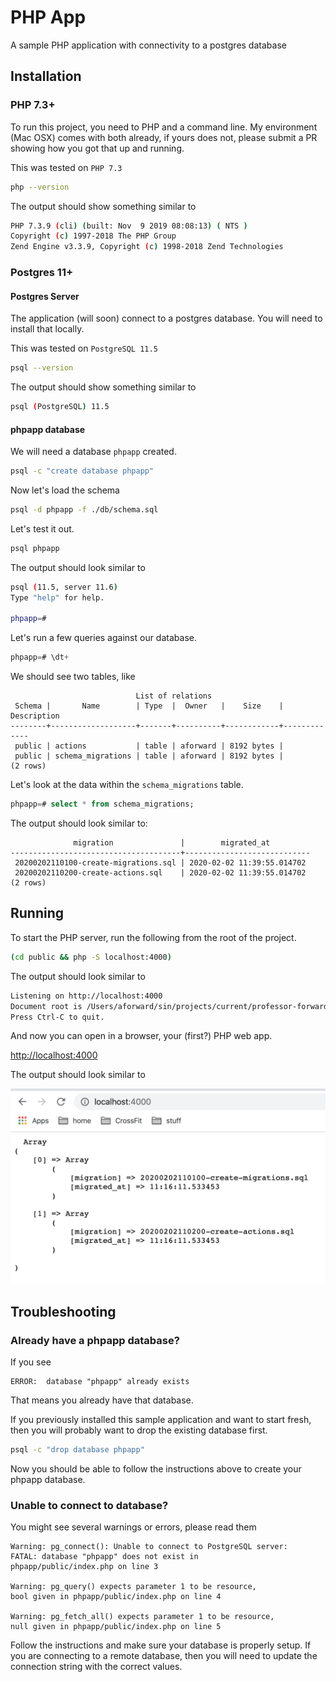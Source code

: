 
# PHP App

A sample PHP application with connectivity to a
postgres database


## Installation

### PHP 7.3+

To run this project, you need to PHP and a command line.
My environment (Mac OSX) comes with both already, if
yours does not, please submit a PR showing how you got
that up and running.

This was tested on `PHP 7.3`

```bash
php --version
```

The output should show something similar to

```bash
PHP 7.3.9 (cli) (built: Nov  9 2019 08:08:13) ( NTS )
Copyright (c) 1997-2018 The PHP Group
Zend Engine v3.3.9, Copyright (c) 1998-2018 Zend Technologies
```

### Postgres 11+


#### Postgres Server

The application (will soon) connect to a postgres database.
You will need to install that locally.

This was tested on `PostgreSQL 11.5`

```bash
psql --version
```

The output should show something similar to

```bash
psql (PostgreSQL) 11.5
```

#### phpapp database

We will need a database `phpapp` created.

```bash
psql -c "create database phpapp"
```

Now let's load the schema

```bash
psql -d phpapp -f ./db/schema.sql
```

Let's test it out.

```bash
psql phpapp
```

The output should look similar to

```bash
psql (11.5, server 11.6)
Type "help" for help.

phpapp=#
```

Let's run a few queries against our database.

```sql
phpapp=# \dt+
```

We should see two tables, like

```
                            List of relations
 Schema |       Name        | Type  |  Owner   |    Size    | Description
--------+-------------------+-------+----------+------------+-------------
 public | actions           | table | aforward | 8192 bytes |
 public | schema_migrations | table | aforward | 8192 bytes |
(2 rows)
```

Let's look at the data within the `schema_migrations` table.

```sql
phpapp=# select * from schema_migrations;
```

The output should look similar to:

```
              migration               |        migrated_at
--------------------------------------+----------------------------
 20200202110100-create-migrations.sql | 2020-02-02 11:39:55.014702
 20200202110200-create-actions.sql    | 2020-02-02 11:39:55.014702
(2 rows)
```

## Running

To start the PHP server, run the following from
the root of the project.

```bash
(cd public && php -S localhost:4000)
```

The output should look similar to

```bash
Listening on http://localhost:4000
Document root is /Users/aforward/sin/projects/current/professor-forward/phpapp/public
Press Ctrl-C to quit.
```

And now you can open in a browser, your (first?) PHP web app.

[http://localhost:4000](http://localhost:4000)

The output should look similar to

![DB connection](docs/screenshots/db_results.png)


## Troubleshooting

### Already have a phpapp database?

If you see

```
ERROR:  database "phpapp" already exists
```

That means you already have that database.

If you previously installed this sample application and
want to start fresh, then you will probably want to
drop the existing database first.

```bash
psql -c "drop database phpapp"
```

Now you should be able to follow the instructions above
to create your phpapp database.

### Unable to connect to database?

You might see several warnings or errors, please read them

```
Warning: pg_connect(): Unable to connect to PostgreSQL server:
FATAL: database "phpapp" does not exist in
phpapp/public/index.php on line 3

Warning: pg_query() expects parameter 1 to be resource,
bool given in phpapp/public/index.php on line 4

Warning: pg_fetch_all() expects parameter 1 to be resource,
null given in phpapp/public/index.php on line 5
```

Follow the instructions and make sure your database is
properly setup.  If you are connecting to a remote database,
then you will need to update the connection string with
the correct values.

